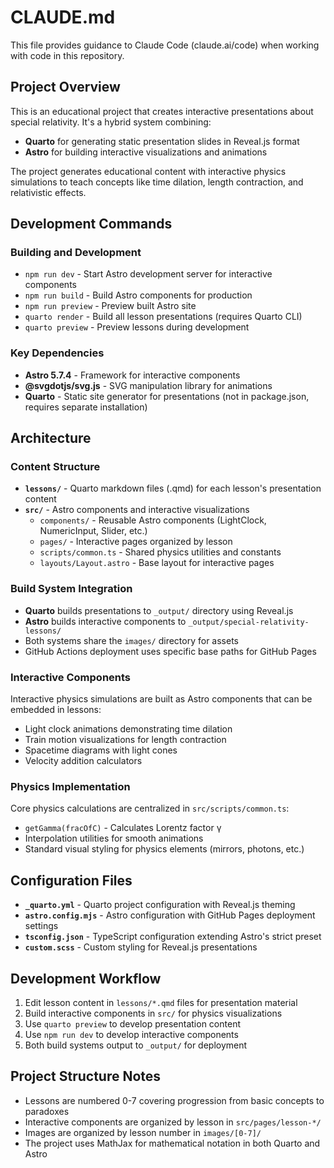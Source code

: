 # CLAUDE.md

This file provides guidance to Claude Code (claude.ai/code) when working with code in this repository.

## Project Overview

This is an educational project that creates interactive presentations about special relativity. It's a hybrid system combining:

- **Quarto** for generating static presentation slides in Reveal.js format
- **Astro** for building interactive visualizations and animations

The project generates educational content with interactive physics simulations to teach concepts like time dilation, length contraction, and relativistic effects.

## Development Commands

### Building and Development

- `npm run dev` - Start Astro development server for interactive components
- `npm run build` - Build Astro components for production
- `npm run preview` - Preview built Astro site
- `quarto render` - Build all lesson presentations (requires Quarto CLI)
- `quarto preview` - Preview lessons during development

### Key Dependencies

- **Astro 5.7.4** - Framework for interactive components
- **@svgdotjs/svg.js** - SVG manipulation library for animations
- **Quarto** - Static site generator for presentations (not in package.json, requires separate installation)

## Architecture

### Content Structure

- **`lessons/`** - Quarto markdown files (.qmd) for each lesson's presentation content
- **`src/`** - Astro components and interactive visualizations
  - `components/` - Reusable Astro components (LightClock, NumericInput, Slider, etc.)
  - `pages/` - Interactive pages organized by lesson
  - `scripts/common.ts` - Shared physics utilities and constants
  - `layouts/Layout.astro` - Base layout for interactive pages

### Build System Integration

- **Quarto** builds presentations to `_output/` directory using Reveal.js
- **Astro** builds interactive components to `_output/special-relativity-lessons/`
- Both systems share the `images/` directory for assets
- GitHub Actions deployment uses specific base paths for GitHub Pages

### Interactive Components

Interactive physics simulations are built as Astro components that can be embedded in lessons:

- Light clock animations demonstrating time dilation
- Train motion visualizations for length contraction
- Spacetime diagrams with light cones
- Velocity addition calculators

### Physics Implementation

Core physics calculations are centralized in `src/scripts/common.ts`:

- `getGamma(fracOfC)` - Calculates Lorentz factor γ
- Interpolation utilities for smooth animations
- Standard visual styling for physics elements (mirrors, photons, etc.)

## Configuration Files

- **`_quarto.yml`** - Quarto project configuration with Reveal.js theming
- **`astro.config.mjs`** - Astro configuration with GitHub Pages deployment settings
- **`tsconfig.json`** - TypeScript configuration extending Astro's strict preset
- **`custom.scss`** - Custom styling for Reveal.js presentations

## Development Workflow

1. Edit lesson content in `lessons/*.qmd` files for presentation material
2. Build interactive components in `src/` for physics visualizations
3. Use `quarto preview` to develop presentation content
4. Use `npm run dev` to develop interactive components
5. Both build systems output to `_output/` for deployment

## Project Structure Notes

- Lessons are numbered 0-7 covering progression from basic concepts to paradoxes
- Interactive components are organized by lesson in `src/pages/lesson-*/`
- Images are organized by lesson number in `images/[0-7]/`
- The project uses MathJax for mathematical notation in both Quarto and Astro

